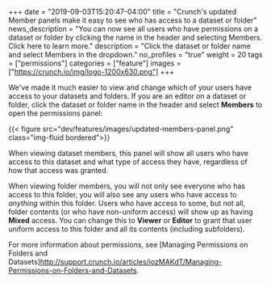 +++
date = "2019-09-03T15:20:47-04:00"
title = "Crunch's updated Member panels make it easy to see who has access to a dataset or folder"
news_description = "You can now see all users who have permissions on a dataset or folder by clicking the name in the header and selecting Members. Click here to learn more."
description = "Click the dataset or folder name and select Members in the dropdown."
no_profiles = "true"
weight = 20
tags = ["permissions"]
categories = ["feature"]
images = ["https://crunch.io/img/logo-1200x630.png"]
+++

We've made it much easier to view and change which of your users have access to your datasets and folders. If you are an editor on a dataset or folder, click the dataset or folder name in the header and select **Members** to open the permissions panel:

{{< figure src="dev/features/images/updated-members-panel.png" class="img-fluid bordered">}}

When viewing dataset members, this panel will show all users who have access to this dataset and what type of access they have, regardless of how that access was granted.

When viewing folder members, you will not only see everyone who has access to this folder, you will also see any users who have access to *anything* within this folder. Users who have access to some, but not all, folder contents (or who have non-uniform access) will show up as having **Mixed** access. You can change this to **Viewer** or **Editor** to grant that user uniform access to this folder and all its contents (including subfolders).

For more information about permissions, see [Managing Permissions on Folders and Datasets]http://support.crunch.io/articles/iozMAKdT/Managing-Permissions-on-Folders-and-Datasets.
